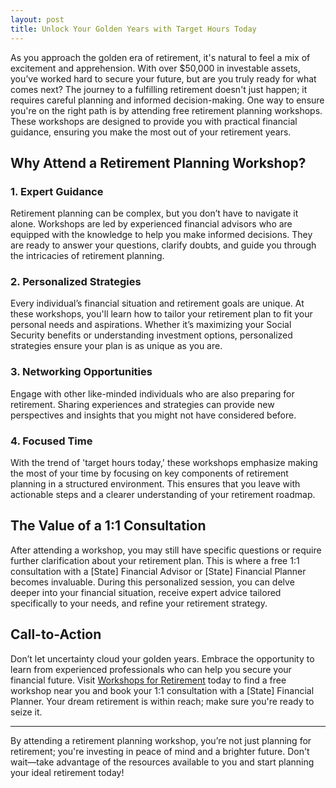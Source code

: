 ```yaml
---
layout: post
title: Unlock Your Golden Years with Target Hours Today
---
```



As you approach the golden era of retirement, it's natural to feel a mix of excitement and apprehension. With over $50,000 in investable assets, you’ve worked hard to secure your future, but are you truly ready for what comes next? The journey to a fulfilling retirement doesn't just happen; it requires careful planning and informed decision-making. One way to ensure you're on the right path is by attending free retirement planning workshops. These workshops are designed to provide you with practical financial guidance, ensuring you make the most out of your retirement years.

## Why Attend a Retirement Planning Workshop?

### 1. Expert Guidance

Retirement planning can be complex, but you don’t have to navigate it alone. Workshops are led by experienced financial advisors who are equipped with the knowledge to help you make informed decisions. They are ready to answer your questions, clarify doubts, and guide you through the intricacies of retirement planning.

### 2. Personalized Strategies

Every individual’s financial situation and retirement goals are unique. At these workshops, you'll learn how to tailor your retirement plan to fit your personal needs and aspirations. Whether it’s maximizing your Social Security benefits or understanding investment options, personalized strategies ensure your plan is as unique as you are.

### 3. Networking Opportunities

Engage with other like-minded individuals who are also preparing for retirement. Sharing experiences and strategies can provide new perspectives and insights that you might not have considered before.

### 4. Focused Time

With the trend of 'target hours today,' these workshops emphasize making the most of your time by focusing on key components of retirement planning in a structured environment. This ensures that you leave with actionable steps and a clearer understanding of your retirement roadmap.

## The Value of a 1:1 Consultation

After attending a workshop, you may still have specific questions or require further clarification about your retirement plan. This is where a free 1:1 consultation with a [State] Financial Advisor or [State] Financial Planner becomes invaluable. During this personalized session, you can delve deeper into your financial situation, receive expert advice tailored specifically to your needs, and refine your retirement strategy.

## Call-to-Action

Don’t let uncertainty cloud your golden years. Embrace the opportunity to learn from experienced professionals who can help you secure your financial future. Visit [Workshops for Retirement](https://workshopsforretirement.com) today to find a free workshop near you and book your 1:1 consultation with a [State] Financial Planner. Your dream retirement is within reach; make sure you're ready to seize it.

---

By attending a retirement planning workshop, you’re not just planning for retirement; you're investing in peace of mind and a brighter future. Don't wait—take advantage of the resources available to you and start planning your ideal retirement today!